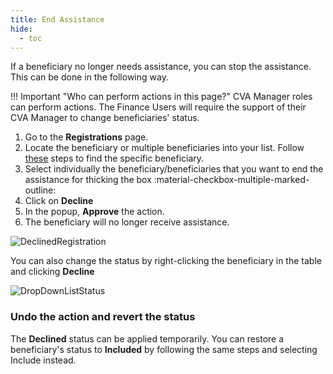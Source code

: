 ```yaml
---
title: End Assistance
hide:
  - toc
---
```


If a beneficiary no longer needs assistance, you can stop the assistance. This can be done in the following way.

!!! Important "Who can perform actions in this page?"
    CVA Manager roles can perform actions. The Finance Users will require the support of their CVA Manager to change beneficiaries' status.

1. Go to the **Registrations** page.
2. Locate the beneficiary or multiple beneficiaries into your list. Follow [these](./filter-registrations) steps to find the specific beneficiary.
3. Select individually the beneficiary/beneficiaries that you want to end the assistance for thicking the box :material-checkbox-multiple-marked-outline:
4. Click on **Decline**
5. In the popup, **Approve** the action.
6. The beneficiary will no longer receive assistance.

![DeclinedRegistration](..\assets\img\RegistrationDeclined.png)

You can also change the status by right-clicking the beneficiary in the table and clicking **Decline**

![DropDownListStatus](..\assets\img\RegistationsStatusRighList.png)


### Undo the action and revert the status

The **Declined** status can be applied temporarily. You can restore a beneficiary's status to **Included** by following the same steps and selecting Include instead.

